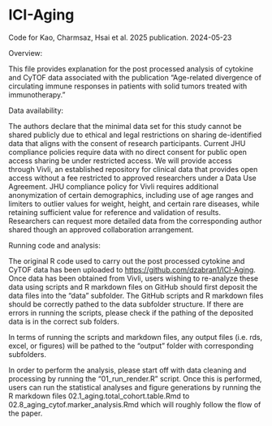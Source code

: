 # ICI-Aging
Code for Kao, Charmsaz, Hsai et al. 2025 publication.
2024-05-23

Overview:

This file provides explanation for the post processed analysis of cytokine and CyTOF data associated with the publication “Age-related divergence of circulating immune responses in patients with solid tumors treated with immunotherapy.”

Data availability:

The authors declare that the minimal data set for this study cannot be shared publicly due to ethical and legal restrictions on sharing de-identified data that aligns with the consent of research participants. Current JHU compliance policies require data with no direct consent for public open access sharing be under restricted access. We will provide access through Vivli, an established repository for clinical data that provides open access without a fee restricted to approved researchers under a Data Use Agreement. JHU compliance policy for Vivli requires additional anonymization of certain demographics, including use of age ranges and limiters to outlier values for weight, height, and certain rare diseases, while retaining sufficient value for reference and validation of results. Researchers can request more detailed data from the corresponding author shared though an approved collaboration arrangement.

Running code and analysis:

The original R code used to carry out the post processed cytokine and CyTOF data has been uploaded to https://github.com/dzabran1/ICI-Aging. Once data has been obtained from Vivli, users wishing to re-analyze these data using scripts and R markdown files on GitHub should first deposit the data files into the “data” subfolder. The GitHub scripts and R markdown files should be correctly pathed to the data subfolder structure. If there are errors in running the scripts, please check if the pathing of the deposited data is in the correct sub folders.

In terms of running the scripts and markdown files, any output files (i.e. rds, excel, or figures) will be pathed to the “output” folder with corresponding subfolders.

In order to perform the analysis, please start off with data cleaning and processing by running the “01_run_render.R” script. Once this is performed, users can run the statistical analyses and figure generations by running the R markdown files 02.1_aging.total_cohort.table.Rmd to 02.8_aging_cytof.marker_analysis.Rmd which will roughly follow the flow of the paper.

